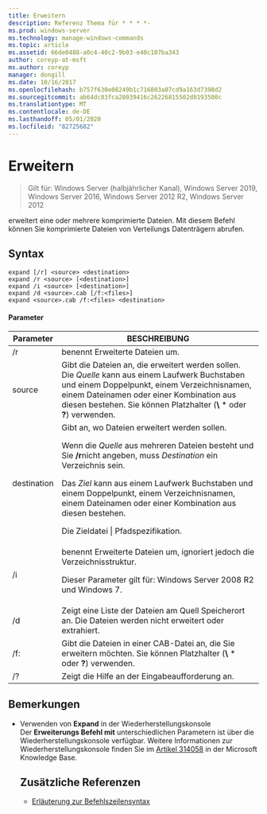 ```yaml
---
title: Erweitern
description: Referenz Thema für * * * *-
ms.prod: windows-server
ms.technology: manage-windows-commands
ms.topic: article
ms.assetid: 66de0488-a0c4-40c2-9b03-e40c107ba343
author: coreyp-at-msft
ms.author: coreyp
manager: dongill
ms.date: 10/16/2017
ms.openlocfilehash: b757f630e08249b1c716803a07cd9a163d7398d2
ms.sourcegitcommit: ab64dc83fca28039416c26226815502d0193500c
ms.translationtype: MT
ms.contentlocale: de-DE
ms.lasthandoff: 05/01/2020
ms.locfileid: "82725682"
---
```

# <a name="expand"></a>Erweitern

> Gilt für: Windows Server (halbjährlicher Kanal), Windows Server 2019, Windows Server 2016, Windows Server 2012 R2, Windows Server 2012

erweitert eine oder mehrere komprimierte Dateien. Mit diesem Befehl können Sie komprimierte Dateien von Verteilungs Datenträgern abrufen.  
## <a name="syntax"></a>Syntax  
```  
expand [/r] <source> <destination>  
expand /r <source> [<destination>]  
expand /i <source> [<destination>]  
expand /d <source>.cab [/f:<files>]  
expand <source>.cab /f:<files> <destination>  
```  
#### <a name="parameters"></a>Parameter  

|  Parameter  |                                                                                                                                                                   BESCHREIBUNG                                                                                                                                                                    |
|-------------|--------------------------------------------------------------------------------------------------------------------------------------------------------------------------------------------------------------------------------------------------------------------------------------------------------------------------------------------------|
|     /r      |                                                                                                                                                             benennt Erweiterte Dateien um.                                                                                                                                                              |
|   source    |                                                                              Gibt die Dateien an, die erweitert werden sollen. Die *Quelle* kann aus einem Laufwerk Buchstaben und einem Doppelpunkt, einem Verzeichnisnamen, einem Dateinamen oder einer Kombination aus diesen bestehen. Sie können Platzhalter (**\\** \* oder **?**) verwenden.                                                                               |
| destination | Gibt an, wo Dateien erweitert werden sollen.<p>Wenn die *Quelle* aus mehreren Dateien besteht und Sie **/r**nicht angeben, muss *Destination* ein Verzeichnis sein.<p>Das *Ziel* kann aus einem Laufwerk Buchstaben und einem Doppelpunkt, einem Verzeichnisnamen, einem Dateinamen oder einer Kombination aus diesen bestehen.<p>Die Zieldatei &#124; Pfadspezifikation. |
|     /i      |                                                                                                   benennt Erweiterte Dateien um, ignoriert jedoch die Verzeichnisstruktur.<p>Dieser Parameter gilt für: Windows Server 2008 R2 und Windows 7.                                                                                                    |
|     /d      |                                                                                                                              Zeigt eine Liste der Dateien am Quell Speicherort an. Die Dateien werden nicht erweitert oder extrahiert.                                                                                                                              |
|     /f:     |                                                                                                                 Gibt die Dateien in einer CAB-Datei an, die Sie erweitern möchten. Sie können Platzhalter (**\\** \* oder **?**) verwenden.                                                                                                                 |
|     /?      |                                                                                                                                                       Zeigt die Hilfe an der Eingabeaufforderung an.                                                                                                                                                       |

## <a name="remarks"></a>Bemerkungen  
- Verwenden von **Expand** in der Wiederherstellungskonsole  
  Der **Erweiterungs Befehl mit** unterschiedlichen Parametern ist über die Wiederherstellungskonsole verfügbar. Weitere Informationen zur Wiederherstellungskonsole finden Sie im [Artikel 314058](https://support.microsoft.com/kb/314058) in der Microsoft Knowledge Base.  
  ## <a name="additional-references"></a>Zusätzliche Referenzen  
  - [Erläuterung zur Befehlszeilensyntax](command-line-syntax-key.md)  
